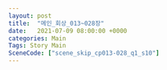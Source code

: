 ```yaml
---
layout: post
title:  "메인_회상_013~028장"
date:   2021-07-09 08:00:00 +0000
categories: Main
Tags: Story Main
SceneCode: ["scene_skip_cp013-028_q1_s10"]
---
```

